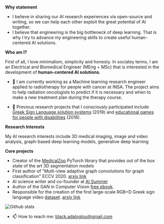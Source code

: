 **Why statement**

- I believe in sharing our AI research experiences via open-source and writing, so we can help each other exploit the great potential of AI together. 
- I believe that engineering is the big bottleneck of deep learning. That is why I try to advance my engineering skills to create useful human-centered AI solutions.

**Who am I?**

First of all, I love minimalism, simplicity and honesty. In sociatey terms, I am an Electrical and Biomedical Engineer (MEng + MSc) that is interested in the  development of **human-centered AI solutions**. 

- 🔭 I am currently working as a Machine learning research engineer applied to radiotherapy for people with cancer at INSA. The project aims to help radiation oncologists to predict if it is necessary and when to make a new treatment plan during the therapy course.  

- 🌱 Previous research projects that I consciously participated include [Greek Sign Language solution systems](https://www.iti.gr/iti/projects/%CE%95%CF%80%CE%B9%CE%BA%CE%BF%CE%B9%CE%BD%CF%89%CE%BD%CF%8E.html) (2019) and [educational games for people with disabilities](https://www.iti.gr/iti/projects/MaTHiSiS.html) (2018).

**Research Interests** 

My AI research interests include 3D medical imaging, image and video analysis, graph-based deep learning models, generative deep learning

**Core projects**

- Creator of the [MedicalZoo](https://github.com/black0017/MedicalZooPytorch) PyTorch library that provides out of the box state of the art 3D segmentation models
- First author of "Multi-view adaptive graph convolutions for graph classification" ECCV 2020. [arxiv link](https://arxiv.org/abs/2007.12450)
- AI science writer and co-founder at [AI Summer](https://theaisummer.com/)
- Author of the GAN in Computer Vision [free ebook](https://theaisummer.com/gans-computer-vision-ebook/).
- Responsible for the creation of the first large-scale RGB+D Greek sign language video [dataset](https://zenodo.org/record/3941811#.Xw6nqJZRU5k). [arxiv link](https://arxiv.org/abs/2007.12530)



![Github stats](https://github-readme-stats.vercel.app/api?username=black0017&show_icons=true&hide_border=true)


- 📫 How to reach me: black.adaloglou@gmail.com
